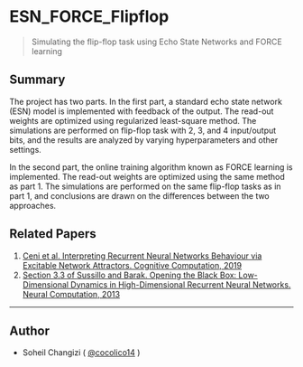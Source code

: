 # ESN_FORCE_Flipflop

> Simulating the flip-flop task using Echo State Networks and FORCE learning

## Summary

The project has two parts. In the first part, a standard echo state network (ESN) model is implemented with feedback of the output. The read-out weights are optimized using regularized least-square method. The simulations are performed on flip-flop task with 2, 3, and 4 input/output bits, and the results are analyzed by varying hyperparameters and other settings.

In the second part, the online training algorithm known as FORCE learning is implemented. The read-out weights are optimized using the same method as part 1. The simulations are performed on the same flip-flop tasks as in part 1, and conclusions are drawn on the differences between the two approaches.


## Related Papers


01. [Ceni et al. Interpreting Recurrent Neural Networks Behaviour via Excitable Network Attractors. Cognitive Computation, 2019](https://arxiv.org/pdf/1807.10478.pdf)
02. [Section 3.3 of Sussillo and Barak. Opening the Black Box: Low-Dimensional Dynamics in High-Dimensional Recurrent Neural Networks. Neural Computation, 2013](https://pubmed.ncbi.nlm.nih.gov/23272922/)

<hr />

## Author

  - Soheil Changizi ( [@cocolico14](https://github.com/cocolico14) )



